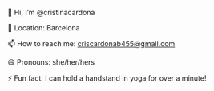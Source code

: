 👋 Hi, I’m @cristinacardona

📍 Location: Barcelona

📫 How to reach me: criscardonab455@gmail.com

😄 Pronouns: she/her/hers

⚡ Fun fact: I can hold a handstand in yoga for over a minute!
